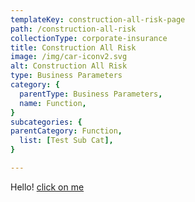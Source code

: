 ```yaml
---
templateKey: construction-all-risk-page
path: /construction-all-risk
collectionType: corporate-insurance
title: Construction All Risk
image: /img/car-iconv2.svg
alt: Construction All Risk
type: Business Parameters
category: {
  parentType: Business Parameters,
  name: Function,
}
subcategories: {
parentCategory: Function,
  list: [Test Sub Cat],
}

---
```


<div>
  Hello! <a href="/GMC">click on me</a>
</div>